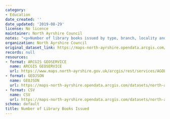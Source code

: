 ```yaml
---
category:
- Education
date_created: ''
date_updated: '2019-08-29'
license: No licence
maintainer: North Ayrshire Council
notes: "<p>Number of library books issued by type, branch, locality and year.\_</p>"
organization: North Ayrshire Council
original_dataset_link: https://maps-north-ayrshire.opendata.arcgis.com/maps/north-ayrshire::number-of-library-books-issued
records: null
resources:
- format: ARCGIS GEOSERVICE
  name: ARCGIS GEOSERVICE
  url: https://www.maps.north-ayrshire.gov.uk/arcgis/rest/services/AGOL/Open_Data_Portal3/MapServer/32
- format: GEOJSON
  name: GEOJSON
  url: https://maps-north-ayrshire.opendata.arcgis.com/datasets/north-ayrshire::number-of-library-books-issued.geojson?outSR=%7B%22latestWkid%22%3A27700%2C%22wkid%22%3A27700%7D
- format: CSV
  name: CSV
  url: https://maps-north-ayrshire.opendata.arcgis.com/datasets/north-ayrshire::number-of-library-books-issued.csv?outSR=%7B%22latestWkid%22%3A27700%2C%22wkid%22%3A27700%7D
schema: default
title: Number of Library Books Issued
---
```

